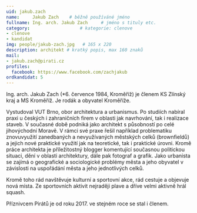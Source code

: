 ```yaml
---
uid: jakub.zach
name:     Jakub Zach  	# běžně používáné jméno
fullname: Ing. arch. Jakub Zach 	# jméno s tituly etc.
category:                   # kategorie: clenove
- clenove
- kandidat
img: people/jakub-zach.jpg   # 165 x 220
description: architekt # kratký popis, max 160 znaků
mail:
- jakub.zach@pirati.cz
profiles:
  facebook: https://www.facebook.com/zachjakub
ordkandidat: 5
---
```


Ing. arch. Jakub Zach (*6. července 1984, Kroměříž) je členem KS Zlínský kraj a MS Kroměříž. Je rodák a obyvatel Kroměříže.

Vystudoval VUT Brno, obor architektura a urbanismus. Po studiích nabíral praxi u českých i zahraničních firem v oblasti jak navrhování, tak i realizace staveb. V současné době podniká jako architekt s působností po celé jihovýchodní Moravě. V rámci své praxe řešil například problematiku znovuvyužití zanedbaných a nevyužívaných městských celků (brownfieldů) a jejich nové praktické využití jak na teoretické, tak i praktické úrovni. Kromě práce architekta je příležitostný blogger komentující současnou politickou situaci, dění v oblasti architektury, dále pak fotograf a grafik. Jako urbanista se zajímá o geografické a sociologické problémy města a jeho obyvatel v závislosti na uspořádání města a jeho jednotlivých celků.   

Kromě toho rád navštěvuje kulturní a sportovní akce, rád cestuje a objevuje nová místa. Ze sportovních aktivit nejraději plave a dříve velmi aktivně hrál squash.

Příznivcem Pirátů je od roku 2017. ve stejném roce se stal i členem.
